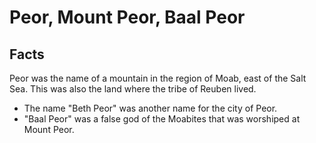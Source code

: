 # Peor, Mount Peor, Baal Peor

## Facts

Peor was the name of a mountain in the region of Moab, east of the Salt Sea. This was also the land where the tribe of Reuben lived.

* The name "Beth Peor" was another name for the city of Peor.
* "Baal Peor" was a false god of the Moabites that was worshiped at Mount Peor.